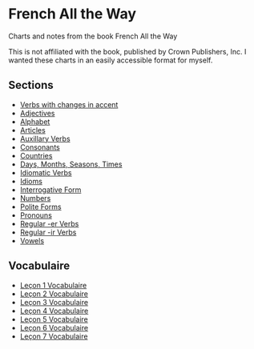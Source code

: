 # French All the Way

Charts and notes from the book French All the Way

This is not affiliated with the book, published by Crown Publishers, Inc. I wanted these
charts in an easily accessible format for myself.

## Sections

* [Verbs with changes in accent](./accent_changing_verbs.md)
* [Adjectives](./adjectives.md)
* [Alphabet](./alphabet.md)
* [Articles](./articles.md)
* [Auxillary Verbs](./auxillary_verbs.md)
* [Consonants](./consonants.md)
* [Countries](./countries.md)
* [Days, Months, Seasons, Times](./days_months_seasons_times.md)
* [Idiomatic Verbs](./idiomatic_verbs.md)
* [Idioms](./idioms.md)
* [Interrogative Form](./interrogative_form.md)
* [Numbers](./numbers.md)
* [Polite Forms](./polite_forms.md)
* [Pronouns](./pronouns.md)
* [Regular -er Verbs](./regular_er_verbs.md)
* [Regular -ir Verbs](./regular_ir_verbs.md)
* [Vowels](./vowels.md)

## Vocabulaire

* [Leçon 1 Vocabulaire](./lecon_1_vocabulaire.md)
* [Leçon 2 Vocabulaire](./lecon_2_vocabulaire.md)
* [Leçon 3 Vocabulaire](./lecon_3_vocabulaire.md)
* [Leçon 4 Vocabulaire](./lecon_4_vocabulaire.md)
* [Leçon 5 Vocabulaire](./lecon_5_vocabulaire.md)
* [Leçon 6 Vocabulaire](./lecon_6_vocabulaire.md)
* [Leçon 7 Vocabulaire](./lecon_7_vocabulaire.md)
